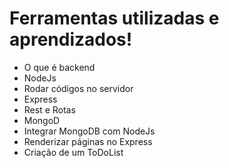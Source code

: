 # Ferramentas utilizadas e aprendizados!

- O que é backend
- NodeJs
- Rodar códigos no servidor
- Express
- Rest e Rotas
- MongoD
- Integrar MongoDB com NodeJs
- Renderizar páginas no Express
- Criação de um ToDoList
